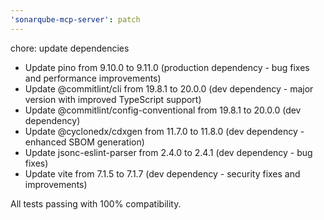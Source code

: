 ```yaml
---
'sonarqube-mcp-server': patch
---
```


chore: update dependencies

- Update pino from 9.10.0 to 9.11.0 (production dependency - bug fixes and performance improvements)
- Update @commitlint/cli from 19.8.1 to 20.0.0 (dev dependency - major version with improved TypeScript support)
- Update @commitlint/config-conventional from 19.8.1 to 20.0.0 (dev dependency)
- Update @cyclonedx/cdxgen from 11.7.0 to 11.8.0 (dev dependency - enhanced SBOM generation)
- Update jsonc-eslint-parser from 2.4.0 to 2.4.1 (dev dependency - bug fixes)
- Update vite from 7.1.5 to 7.1.7 (dev dependency - security fixes and improvements)

All tests passing with 100% compatibility.
